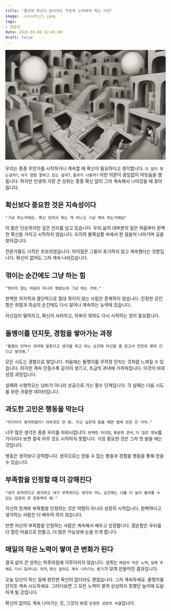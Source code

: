 ```yaml
---
title: "결과에 확신이 없더라도 꾸준히 노력해야 하는 이유"
image: ./assets/1.jpeg
tags:
- 멘토링
date: 2025-03-08 12:41:49
draft: false
---
```


![hero](./assets/1.jpeg)

우리는 종종 무언가를 시작하거나 계속할 때 확신이 필요하다고 생각합니다. `이 길이 맞는걸까?`, `내가 정말 잘하고 있는 걸까?`, `결과가 나올까?` 이런 의문이 끊임없이 머릿솜을 맴돕니다. 하지만 인생의 가장 큰 성취는 종종 확신 없이 그저 계속해서 나아갔을 때 찾아옵니다.

## 확신보다 중요한 것은 지속성이다

`"그냥 하는거에요. 확신 있어서 하는 게 아니고 그냥 계속 하는거에요"`

이 말은 단순하지만 깊은 진리를 담고 있습니다. 우리 삶의 대부분의 일은 처음부터 완벽한 확신을 가지고 시작하지 않습니다. 오히려 불확실함 속에서 한 걸음씩 나아가며 길을 찾아갑니다.

전문가들도 시작은 초보자였습니다. 차이점은 그들이 포기하지 않고 계속했다는 것뿐입니다. 확신이 없어도 그저 계속 나아갔습니다.

## 꺾이는 순간에도 그냥 하는 힘

`"꺾이지 않는 마음이 아니라 꺾였는데 그냥 하는 거야."`

완벽한 의지력과 결단력으로 절대 꺾이지 않는 사람은 존재하지 않습니다. 진정한 강인함은 좌절과 의심의 순간에도 다시 일어나 계속하는 능력에 있습니다.

자신감이 떨어지고, 확신이 사라지고, 의욕이 꺾여도 다시 시작하는 것이 중요합니다.

## 돌멩이를 던지듯, 경험을 쌓아가는 과정

`"돌멩이 던져서 과녁에 맞춘다고 생각을 하고 어느 순간에 자신을 좀 믿고서 천천히 쌓여 간다고 생각해."`

모든 시도는 경험으로 쌓입니다. 처음에는 돌멩이를 무작정 던지는 것처럼 느껴질 수 있습니다. 하지만 계속 던질수록 감각이 생기고, 조금씩 과녁에 가까워집니다. 이것이 바로 성장 과정입니다.

실패와 시행착오는 낭비가 아니라 성공으로 가는 필수 단계입니다. 각 실패는 다음 시도를 위한 귀중한 데이터입니다.

## 과도한 고민은 행동을 막는다

`"이거저거 생각하잖아? 아무것도 안 돼. 가고 싶은데 발을 떼면 벌써 반은 간 거야."`

너무 많은 생각은 종종 우리를 마비시킵니다. `완벽한 타이밍`, `충분한 준비`, `더 많은 정보`를 기다리다 보면 결국 아무 것도 시작하지 못합니다. 가장 중요한 것은 그저 첫 발을 떼는 것입니다.

행동은 생각보다 강력합니다. 생각으로는 얻을 수 없는 통찰과 경험을 행동을 통해 얻을 수 있습니다.

## 부족함을 인정할 때 더 강해진다

`"내가 모자르다고 생각하고 내가 부족하다는 생각이 어느 순간에는 너를 더 높이 올려줄 수 있는 굉장히 큰 원동력이 돼."`

자신의 한계와 부족함을 인정하는 것은 약함이 아니라 성장의 시작입니다. 완벽하다고 생각하는 사람은 더 배우려 하지 않습니다.

반면 자신의 부족함을 인정하는 사람은 계속해서 배우고 성장합니다. 겸손함은 우리를 더 열린 마음으로 만들고, 더 많은 가능성에 눈을 뜨게 합니다.

## 매일의 작은 노력이 쌓여 큰 변화가 된다

결국 삶의 큰 성취는 하루아침에 이루어지지 않습니다. 성취는 `매일의 작은 노력`, `실패 후에도 다시 일어나는 의지`, `확신 없이도 계속 나아가는 용기`가 모여 만들어진 결과입니다.

오늘 당신이 하는 일에 완전한 확신이 없더라도 괜찮습니다. 그저 계속하세요. 돌멩이를 던지듯 계속 시도하세요. 그러다보면 그 모든 노력이 쌓여 상상하지 못했던 높이에 도달하게 될 것입니다.

확신이 없어도 계속 나아가는 것, 그것이 바로 `진정한 성장의 비결`입니다.

